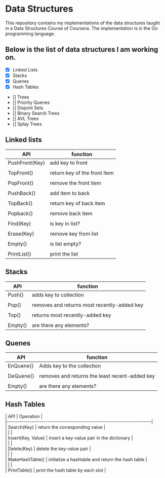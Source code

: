 # Data Structures

This repository contains my implementations of the data structures taught in a Data Structures Course of Coursera. The implementation is in the Go programming language.

## Below is the list of data structures I am working on.

- [X] Linked Lists
- [X] Stacks
- [X] Quenes
- [X] Hash Tables
- [] Trees
- [] Priority Quenes
- [] Disjoint Sets
- [] Binary Search Trees
- [] AVL Trees
- [] Splay Trees

## Linked lists 

| API                  | function                     |  
|----------------------|------------------------------|  
| PushFront(Key)       | add key to front             |  
|                      |                              |  
| TopFront()           | return key of the front item |  
|                      |                              |  
| PopFront()           | remove the front item        |  
|                      |                              |  
| PushBack()           | add item to back             |  
|                      |                              |  
| TopBack()            | return key of back item      |  
|                      |                              |  
| Popback()            | remove back item             |  
|                      |                              |  
| Find(Key)            | is key in list?              |  
|                      |                              |  
| Erase(Key)           | remove key from list         |  
|                      |                              |  
| Empty()              | is list empty?               |  
|                      |                              |  
| PrintList()          | print the list               |  

## Stacks 

| API     | function                                    |  
|---------|---------------------------------------------|  
| Push()  | adds key to collection                      |  
|         |                                             |  
| Pop()   | removes and returns most recently-added key |  
|         |                                             |  
| Top()   | returns most recently-added key             |  
|         |                                             |  
| Empty() | are there any elements?                     |  

## Quenes 

| API       | function                                       |  
|-----------|------------------------------------------------|  
| EnQuene() | Adds key to the collection                     |  
|           |                                                |  
| DeQuene() | removes and returns the least recent-added key |  
|           |                                                |  
| Empty()   | are there any elements?                        |  


## Hash Tables 

| API                | Operation                                        |  
|-----------------------------------------------------------------------|  
| Search(Key)        | return the corresponding value                   |  
|                    |                                                  |  
| Insert(Key, Value) | insert a key-value pair in the dictionary        |  
|                    |                                                  |  
| Delete(Key)        | delete the key-value pair                        |  
|                    |                                                  |  
| MakeHashTable()    | initialize a hashtable and return the hash table |  
|                    |                                                  |  
| PrintTable()       | print the hash table by each slot                |  
